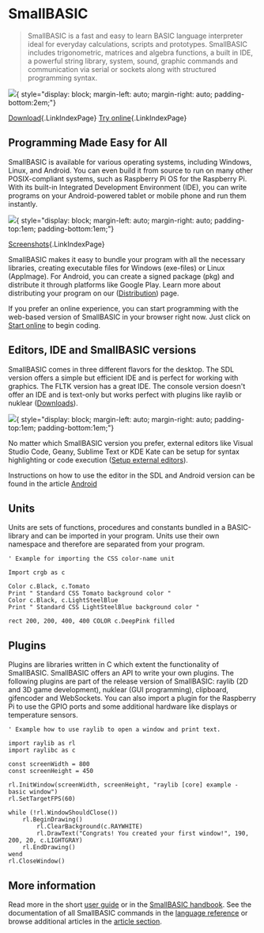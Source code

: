 # SmallBASIC

> SmallBASIC is a fast and easy to learn BASIC language interpreter ideal for everyday
> calculations, scripts and prototypes. SmallBASIC includes trigonometric, matrices and
> algebra functions, a built in IDE, a powerful string library, system, sound, graphic
> commands and communication via serial or sockets along with structured programming syntax.

![](../images/sb_logo_text.png){ style="display: block; margin-left: auto; margin-right: auto; padding-bottom:2em;"}

[Download](pages/download.html){.LinkIndexPage} [Try online](https://smallbasic.github.io/online/sbasic.html){.LinkIndexPage}

## Programming Made Easy for All

SmallBASIC is available for various operating systems, including
Windows, Linux, and Android. You can even build it from source to run
on many other POSIX-compliant systems, such as Raspberry Pi OS for the
Raspberry Pi. With its built-in Integrated Development Environment
(IDE), you can write programs on your Android-powered tablet or mobile
phone and run them instantly. 

![](../images/os_logos_devices.png){ style="display: block; margin-left: auto; margin-right: auto; padding-top:1em; padding-bottom:1em;"}

[Screenshots](pages/screenshots.html){.LinkIndexPage}

SmallBASIC makes it easy to bundle your program with all the necessary
libraries, creating executable files for Windows (exe-files) or Linux
(AppImage). For Android, you can create a signed package (pkg) and
distribute it through platforms like Google Play. Learn more about
distributing your program on our ([Distribution](/pages/distributiontool.html)) page.

If you prefer an online experience, you can start programming with the
web-based version of SmallBASIC in your browser right now.
Just click on [Start online](/online/sbasic.html) to begin coding.

## Editors, IDE and SmallBASIC versions

SmallBASIC comes in three different flavors for the desktop. The SDL version offers a simple but efficient IDE and is perfect for working with graphics. The FLTK version has a great IDE. The console version doesn't offer an IDE and is text-only but works perfect with plugins like raylib or nuklear ([Downloads](/pages/download.html)).

![](../images/sb_versions.png){ style="display: block; margin-left: auto; margin-right: auto; padding-top:1em; padding-bottom:1em;"}

No matter which SmallBASIC version you prefer, external editors like Visual Studio Code, Geany, Sublime Text or KDE Kate can be setup for syntax highlighting or code execution ([Setup external editors](/pages/language_support.html)).

Instructions on how to use the editor in the SDL and Android version can be found in the article [Android](/pages/android.html)

## Units

Units are sets of functions, procedures and constants bundled in a BASIC-library and can be imported in your program. Units use their own namespace and therefore are separated from your program.

```smallbasic
' Example for importing the CSS color-name unit

Import crgb as c

Color c.Black, c.Tomato
Print " Standard CSS Tomato background color "
Color c.Black, c.LightSteelBlue
Print " Standard CSS LightSteelBlue background color "

rect 200, 200, 400, 400 COLOR c.DeepPink filled
```
## Plugins

Plugins are libraries written in C which extent the functionality of SmallBASIC. SmallBASIC offers an API to write your own plugins. The following plugins are part of the release version of SmallBASIC: raylib (2D and 3D game development), nuklear (GUI programming), clipboard, gifencoder and WebSockets. You can also import a plugin for the Raspberry Pi to use the GPIO ports and some additional hardware like displays or temperature sensors.

```smallbasic
' Example how to use raylib to open a window and print text.

import raylib as rl
import raylibc as c

const screenWidth = 800
const screenHeight = 450

rl.InitWindow(screenWidth, screenHeight, "raylib [core] example - basic window")
rl.SetTargetFPS(60)

while (!rl.WindowShouldClose())
    rl.BeginDrawing()
        rl.ClearBackground(c.RAYWHITE)
        rl.DrawText("Congrats! You created your first window!", 190, 200, 20, c.LIGHTGRAY)
    rl.EndDrawing()
wend
rl.CloseWindow()
```

## More information

Read more in the short [user guide](/pages/guide.html) or in the [SmallBASIC handbook](/pages/vade.html). See the documentation of all SmallBASIC commands in the [language reference](/pages/reference.html) or browse additional articles in the [article section](/pages/articles.html).

